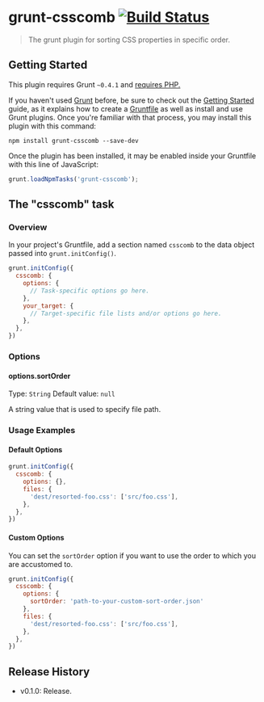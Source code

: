 # grunt-csscomb [![Build Status](https://secure.travis-ci.org/t32k/grunt-csscomb.png?branch=master)](http://travis-ci.org/t32k/grunt-csscomb)

> The grunt plugin for sorting CSS properties in specific order. 

## Getting Started

This plugin requires Grunt `~0.4.1` and [requires PHP.](https://github.com/csscomb/CSScomb/wiki/Requirements)

If you haven't used [Grunt](http://gruntjs.com/) before, be sure to check out the [Getting Started](http://gruntjs.com/getting-started) guide, as it explains how to create a [Gruntfile](http://gruntjs.com/sample-gruntfile) as well as install and use Grunt plugins. Once you're familiar with that process, you may install this plugin with this command:

```shell
npm install grunt-csscomb --save-dev
```

Once the plugin has been installed, it may be enabled inside your Gruntfile with this line of JavaScript:

```js
grunt.loadNpmTasks('grunt-csscomb');
```

## The "csscomb" task

### Overview
In your project's Gruntfile, add a section named `csscomb` to the data object passed into `grunt.initConfig()`.

```js
grunt.initConfig({
  csscomb: {
    options: {
      // Task-specific options go here.
    },
    your_target: {
      // Target-specific file lists and/or options go here.
    },
  },
})
```

### Options

#### options.sortOrder
Type: `String`
Default value: `null`

A string value that is used to specify file path.


### Usage Examples

#### Default Options

```js
grunt.initConfig({
  csscomb: {
    options: {},
    files: {
      'dest/resorted-foo.css': ['src/foo.css'],
    },
  },
})
```

#### Custom Options

You can set the `sortOrder` option if you want to use the order to which you are accustomed to.

```js
grunt.initConfig({
  csscomb: {
    options: {
      sortOrder: 'path-to-your-custom-sort-order.json'
    },
    files: {
      'dest/resorted-foo.css': ['src/foo.css'],
    },
  },
})
```

## Release History

+ v0.1.0: Release.
